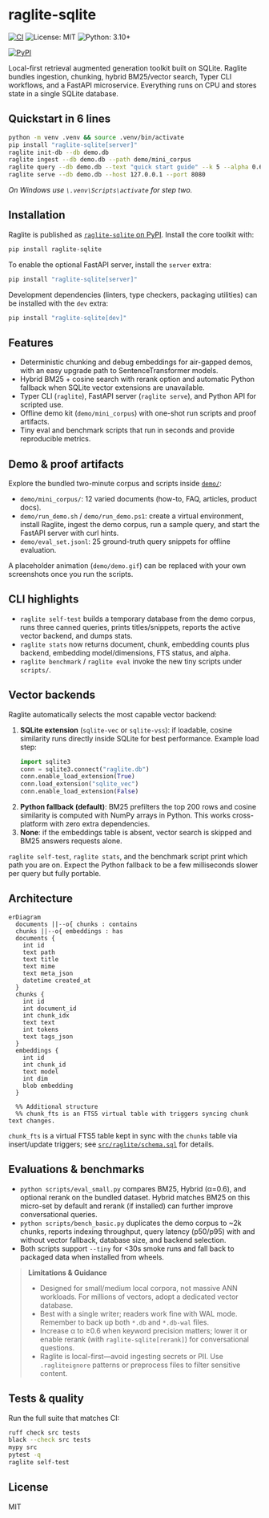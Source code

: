 
# raglite-sqlite

[![CI](https://github.com/mmprotest/raglite-sqlite/actions/workflows/ci.yml/badge.svg)](https://github.com/mmprotest/raglite-sqlite/actions/workflows/ci.yml)
![License: MIT](https://img.shields.io/badge/license-MIT-blue.svg)
![Python: 3.10+](https://img.shields.io/badge/python-3.10%2B-blue.svg)

[![PyPI](https://img.shields.io/pypi/v/raglite-sqlite.svg)](https://pypi.org/project/raglite-sqlite/)

Local-first retrieval augmented generation toolkit built on SQLite. Raglite bundles
ingestion, chunking, hybrid BM25/vector search, Typer CLI workflows, and a FastAPI
microservice. Everything runs on CPU and stores state in a single SQLite database.

## Quickstart in 6 lines

```bash
python -m venv .venv && source .venv/bin/activate
pip install "raglite-sqlite[server]"
raglite init-db --db demo.db
raglite ingest --db demo.db --path demo/mini_corpus
raglite query --db demo.db --text "quick start guide" --k 5 --alpha 0.6
raglite serve --db demo.db --host 127.0.0.1 --port 8080
```

_On Windows use `\.venv\Scripts\activate` for step two._

## Installation

Raglite is published as [`raglite-sqlite` on PyPI](https://pypi.org/project/raglite-sqlite/). Install the
core toolkit with:

```bash
pip install raglite-sqlite
```

To enable the optional FastAPI server, install the `server` extra:

```bash
pip install "raglite-sqlite[server]"
```

Development dependencies (linters, type checkers, packaging utilities) can be installed
with the `dev` extra:

```bash
pip install "raglite-sqlite[dev]"
```

## Features

- Deterministic chunking and debug embeddings for air-gapped demos, with an easy upgrade
  path to SentenceTransformer models.
- Hybrid BM25 + cosine search with rerank option and automatic Python fallback when SQLite
  vector extensions are unavailable.
- Typer CLI (`raglite`), FastAPI server (`raglite serve`), and Python API for scripted use.
- Offline demo kit (`demo/mini_corpus`) with one-shot run scripts and proof artifacts.
- Tiny eval and benchmark scripts that run in seconds and provide reproducible metrics.

## Demo & proof artifacts

Explore the bundled two-minute corpus and scripts inside [`demo/`](demo/README.md):

- `demo/mini_corpus/`: 12 varied documents (how-to, FAQ, articles, product docs).
- `demo/run_demo.sh` / `demo/run_demo.ps1`: create a virtual environment, install Raglite,
  ingest the demo corpus, run a sample query, and start the FastAPI server with curl hints.
- `demo/eval_set.jsonl`: 25 ground-truth query snippets for offline evaluation.

A placeholder animation (`demo/demo.gif`) can be replaced with your own screenshots once
you run the scripts.

## CLI highlights

- `raglite self-test` builds a temporary database from the demo corpus, runs three canned
  queries, prints titles/snippets, reports the active vector backend, and dumps stats.
- `raglite stats` now returns document, chunk, embedding counts plus backend, embedding
  model/dimensions, FTS status, and alpha.
- `raglite benchmark` / `raglite eval` invoke the new tiny scripts under `scripts/`.

## Vector backends

Raglite automatically selects the most capable vector backend:

1. **SQLite extension** (`sqlite-vec` or `sqlite-vss`): if loadable, cosine similarity runs
   directly inside SQLite for best performance. Example load step:
   ```python
   import sqlite3
   conn = sqlite3.connect("raglite.db")
   conn.enable_load_extension(True)
   conn.load_extension("sqlite_vec")
   conn.enable_load_extension(False)
   ```
2. **Python fallback (default)**: BM25 prefilters the top 200 rows and cosine similarity is
   computed with NumPy arrays in Python. This works cross-platform with zero extra
   dependencies.
3. **None**: if the embeddings table is absent, vector search is skipped and BM25 answers
   requests alone.

`raglite self-test`, `raglite stats`, and the benchmark script print which path you are on.
Expect the Python fallback to be a few milliseconds slower per query but fully portable.

## Architecture

```mermaid
erDiagram
  documents ||--o{ chunks : contains
  chunks ||--o{ embeddings : has
  documents {
    int id
    text path
    text title
    text mime
    text meta_json
    datetime created_at
  }
  chunks {
    int id
    int document_id
    int chunk_idx
    text text
    int tokens
    text tags_json
  }
  embeddings {
    int id
    int chunk_id
    text model
    int dim
    blob embedding
  }

  %% Additional structure
  %% chunk_fts is an FTS5 virtual table with triggers syncing chunk text changes.
```

`chunk_fts` is a virtual FTS5 table kept in sync with the `chunks` table via insert/update
triggers; see [`src/raglite/schema.sql`](src/raglite/schema.sql) for details.

## Evaluations & benchmarks

- `python scripts/eval_small.py` compares BM25, Hybrid (α=0.6), and optional rerank on the
  bundled dataset. Hybrid matches BM25 on this micro-set by default and rerank (if
  installed) can further improve conversational queries.
- `python scripts/bench_basic.py` duplicates the demo corpus to ~2k chunks, reports indexing
  throughput, query latency (p50/p95) with and without vector fallback, database size, and
  backend selection.
- Both scripts support `--tiny` for <30s smoke runs and fall back to packaged data when
  installed from wheels.

> **Limitations & Guidance**
> - Designed for small/medium local corpora, not massive ANN workloads. For millions of
>   vectors, adopt a dedicated vector database.
> - Best with a single writer; readers work fine with WAL mode. Remember to back up both
>   `*.db` and `*.db-wal` files.
> - Increase α to ≥0.6 when keyword precision matters; lower it or enable rerank (with
>   `raglite-sqlite[rerank]`) for conversational questions.
> - Raglite is local-first—avoid ingesting secrets or PII. Use `.ragliteignore` patterns or
>   preprocess files to filter sensitive content.

## Tests & quality

Run the full suite that matches CI:

```bash
ruff check src tests
black --check src tests
mypy src
pytest -q
raglite self-test
```

## License

MIT
